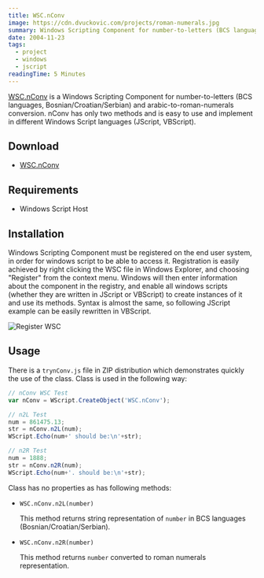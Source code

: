 ```yaml
---
title: WSC.nConv
image: https://cdn.dvuckovic.com/projects/roman-numerals.jpg
summary: Windows Scripting Component for number-to-letters (BCS languages) and arabic-to-roman-numerals conversion
date: 2004-11-23
tags:
  - project
  - windows
  - jscript
readingTime: 5 Minutes
---
```


[WSC.nConv](https://cdn.dvuckovic.com/downloads/wsc-nconv.zip) is a Windows Scripting Component for number-to-letters (BCS languages, Bosnian/Croatian/Serbian) and arabic-to-roman-numerals conversion. nConv has only two methods and is easy to use and implement in different Windows Script languages (JScript, VBScript).

## Download

* [WSC.nConv](https://cdn.dvuckovic.com/downloads/wsc-nconv.zip)

## Requirements

* Windows Script Host

## Installation

Windows Scripting Component must be registered on the end user system, in order for windows script to be able to access it. Registration is easily achieved by right clicking the WSC file in Windows Explorer, and choosing "Register" from the context menu. Windows will then enter information about the component in the registry, and enable all windows scripts (whether they are written in JScript or VBScript) to create instances of it and use its methods. Syntax is almost the same, so following JScript example can be easily rewritten in VBScript.

![Register WSC](https://cdn.dvuckovic.com/projects/wsc-register.jpg)

## Usage

There is a `trynConv.js` file in ZIP distribution which demonstrates quickly the use of the class. Class is used in the following way:

```js
// nConv WSC Test
var nConv = WScript.CreateObject('WSC.nConv');

// n2L Test
num = 861475.13;
str = nConv.n2L(num);
WScript.Echo(num+' should be:\n'+str);

// n2R Test
num = 1888;
str = nConv.n2R(num);
WScript.Echo(num+'. should be:\n'+str);
```

Class has no properties as has following methods:

* `WSC.nConv.n2L(number)`

  This method returns string representation of `number` in BCS languages (Bosnian/Croatian/Serbian).

* `WSC.nConv.n2R(number)`

  This method returns `number` converted to roman numerals representation.
